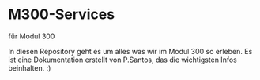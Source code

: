 # M300-Services
für Modul 300

In diesen Repository geht es um alles was wir im Modul 300 so erleben. Es ist eine Dokumentation erstellt von P.Santos, das die wichtigsten Infos beinhalten. :)